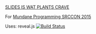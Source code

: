 
[SLIDES IS WAT PLANTS CRAVE](http://mundaneprogramming.github.io/slides/)

For [Mundane Programming SRCCON 2015](http://mundaneprogramming.github.io/)

Uses: reveal.js [![Build Status](https://travis-ci.org/hakimel/reveal.js.svg?branch=master)](https://travis-ci.org/hakimel/reveal.js)
